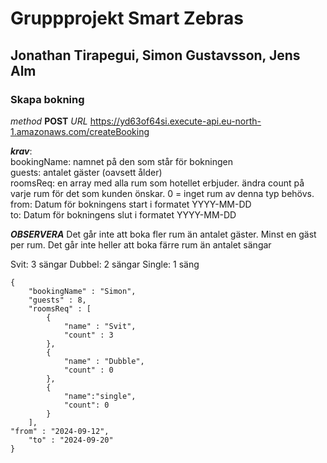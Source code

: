 # Gruppprojekt Smart Zebras

## Jonathan Tirapegui, Simon Gustavsson, Jens Alm



### Skapa bokning

*method* **POST**
*URL* https://yd63of64si.execute-api.eu-north-1.amazonaws.com/createBooking

***krav***:<br/>
bookingName: namnet på den som står för bokningen <br/>
guests: antalet gäster (oavsett ålder)<br/>
roomsReq: en array med alla rum som hotellet erbjuder. ändra count på varje rum för det som kunden önskar. 0 = inget rum av denna typ behövs.<br/>
from: Datum för bokningens start i formatet YYYY-MM-DD<br/>
to: Datum för bokningens slut i formatet YYYY-MM-DD<br/>



***OBSERVERA***
Det går inte att boka fler rum än antalet gäster. Minst en gäst per rum.
Det går inte heller att boka färre rum än antalet sängar

Svit: 3 sängar
Dubbel: 2 sängar
Single: 1 säng

```
{
	"bookingName" : "Simon",
	"guests" : 8,
	"roomsReq" : [
		{
			"name" : "Svit",
			"count" : 3
		},
		{
			"name" : "Dubble",
			"count" : 0
		},
		{
			"name":"single",
			"count": 0
		}
	],
"from" : "2024-09-12",
	"to" : "2024-09-20"
}
```
